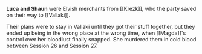 **Luca and Shaun** were Elvish merchants from [[Krezk]], who the party saved on their way to [[Vallaki]].

Their plans were to stay in Vallaki until they got their stuff together, but they ended up being in the wrong place at the wrong time, when [[Magda]]'s control over her bloodlust finally snapped. She murdered them in cold blood between Session 26 and Session 27.